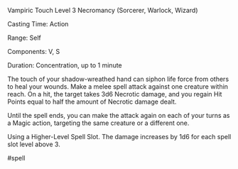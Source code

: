 Vampiric Touch
Level 3 Necromancy (Sorcerer, Warlock, Wizard)

Casting Time: Action

Range: Self

Components: V, S

Duration: Concentration, up to 1 minute

The touch of your shadow-wreathed hand can siphon life force from others to heal your wounds. Make a melee spell attack against one creature within reach. On a hit, the target takes 3d6 Necrotic damage, and you regain Hit Points equal to half the amount of Necrotic damage dealt.

Until the spell ends, you can make the attack again on each of your turns as a Magic action, targeting the same creature or a different one.

Using a Higher-Level Spell Slot. The damage increases by 1d6 for each spell slot level above 3.

#spell